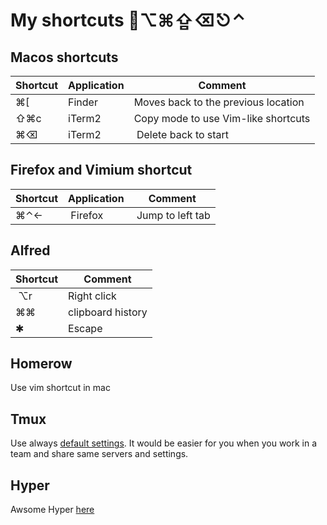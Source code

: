 # My shortcuts ⌥⌘⇪⌫⎋⌃

## Macos shortcuts

| Shortcut | Application | Comment                             |
| -------- | ----------- | ----------------------------------- |
| ⌘[       | Finder      | Moves back to the previous location |
| ⇧⌘c      | iTerm2      | Copy mode to use Vim-like shortcuts |
| ⌘⌫       | iTerm2      |  Delete back to start               |

## Firefox and Vimium shortcut

| Shortcut | Application | Comment           |
| -------- | ----------- | ----------------- |
| ⌘⌃←      |  Firefox    |  Jump to left tab |

## Alfred

| Shortcut | Comment           |
| -------- | ----------------- |
|  ⌥r      | Right click       |
| ⌘⌘       | clipboard history |
| ✱        | Escape            |

## Homerow

Use vim shortcut in mac

## Tmux

Use always [default settings](https://tmuxcheatsheet.com/). It would be easier for you when you work in a team and share same servers and settings.

## Hyper

Awsome Hyper [here](https://github.com/Vonng/Capslock)

